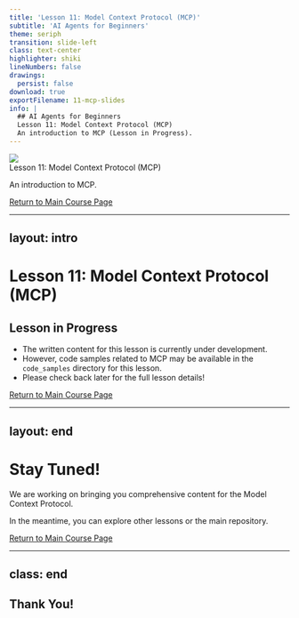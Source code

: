 ```yaml
---
title: 'Lesson 11: Model Context Protocol (MCP)'
subtitle: 'AI Agents for Beginners'
theme: seriph
transition: slide-left
class: text-center
highlighter: shiki
lineNumbers: false
drawings:
  persist: false
download: true
exportFilename: 11-mcp-slides
info: |
  ## AI Agents for Beginners
  Lesson 11: Model Context Protocol (MCP)
  An introduction to MCP (Lesson in Progress).
---
```


<!-- Original filepath: /workspaces/ai-agents-for-beginners-csharp/11-mcp/README.md -->
<!-- Slidev conversion starts here. -->

<div class="absolute left-0 right-0 top-0 z-0">
<img src="../images/repo-thumbnail.png" class="w-full h-full object-cover"/>
</div>

<div class="absolute bottom-20 left-15 right-15">
<span class="font-bold text-5xl text-white">Lesson 11: Model Context Protocol (MCP)</span>
<p class="text-2xl text-white mt-4">An introduction to MCP.</p>
<a href="https://github.com/microsoft/ai-agents-for-beginners" target="_blank" class="text-lg text-white underline">Return to Main Course Page</a>
</div>

---
layout: intro
---

# Lesson 11: Model Context Protocol (MCP)

## Lesson in Progress

<v-clicks>

- The written content for this lesson is currently under development.
- However, code samples related to MCP may be available in the `code_samples` directory for this lesson.
- Please check back later for the full lesson details!

</v-clicks>

[Return to Main Course Page](https://github.com/microsoft/ai-agents-for-beginners)

---
layout: end
---

# Stay Tuned!

We are working on bringing you comprehensive content for the Model Context Protocol.

In the meantime, you can explore other lessons or the main repository.

[Return to Main Course Page](https://github.com/microsoft/ai-agents-for-beginners)

---
class: end
---

## Thank You!

<!-- This is the end of the Slidev presentation for Lesson 11 -->